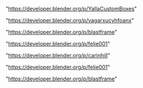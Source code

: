 "https://developer.blender.org/p/YallaCustomBoxes"

"https://developer.blender.org/p/vagarxucyhfoanx"

"https://developer.blender.org/p/blastframe"

"https://developer.blender.org/p/felie001"

 
"https://developer.blender.org/p/carinhill"


"https://developer.blender.org/p/felie001"


"https://developer.blender.org/p/blastframe"


 
